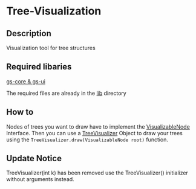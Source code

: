 # Tree-Visualization
## Description
Visualization tool for tree structures

## Required libaries
[gs-core & gs-ui](http://graphstream-project.org/download/)

The required files are already in the [lib](https://github.com/GerPhoenix/Tree-Visualization/tree/master/lib) directory

## How to
Nodes of trees you want to draw have to implement the [VisualizableNode](https://github.com/GerPhoenix/Tree-Visualization/blob/master/src/graphvisualizer/VisualizableNode.java) Interface.
Then you can use a [TreeVisualizer](https://github.com/GerPhoenix/Tree-Visualization/blob/master/src/graphvisualizer/TreeVisualizer.java) Object to draw your trees using the `TreeVisualizer.draw(VisualizableNode root)` function.


## Update Notice
TreeVisualizer(int k) has been removed use the TreeVisualizer() initializer without arguments instead. 